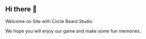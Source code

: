 ## Hi there 👋

Welcome on Site with Circle Beard Studio 

We hope you will enjoy our game and make some fun memories. 
<!--
**CircleBeardStudio/circlebeardstudio** is a ✨ _special_ ✨ repository because its `README.md` (this file) appears on your GitHub profile.

Here are some ideas to get you started:

- 🔭 I’m currently working on ... VR Shooting Game
- 🌱 I’m currently learning ... More about Blueprints
- 👯 I’m looking to collaborate on ...
- 🤔 I’m looking for help with ...
- 💬 Ask me about ... The Game
- 📫 How to reach me: ... Search CircleBeardStudio on discord
- 😄 Pronouns: ...
- ⚡ Fun fact: ...
-->
